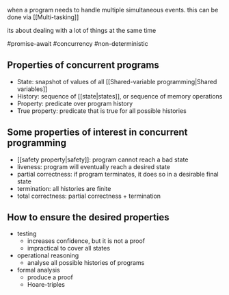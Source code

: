 when a program needs to handle multiple simultaneous events.
this can be done via [[Multi-tasking]]

its about dealing with a lot of things at the same time

#promise-await
#concurrency 
#non-deterministic


## Properties of concurrent programs
- State: snapshot of values of all [[Shared-variable programming|Shared variables]]
- History: sequence of [[state|states]], or sequence of memory operations
- Property: predicate over program history
- True property: predicate that is true for all possible histories

## Some properties of interest in concurrent programming
- [[safety property|safety]]: program cannot reach a bad state
- liveness: program will eventually reach a desired state
- partial correctness: if program terminates, it does so in a desirable final state
- termination: all histories are finite
- total correctness: partial correctness + termination

## How to ensure the desired properties
- testing
	- increases confidence, but it is not a proof
	- impractical to cover all states
- operational reasoning
	- analyse all possible histories of programs
- formal analysis
	- produce a proof
	- Hoare-triples